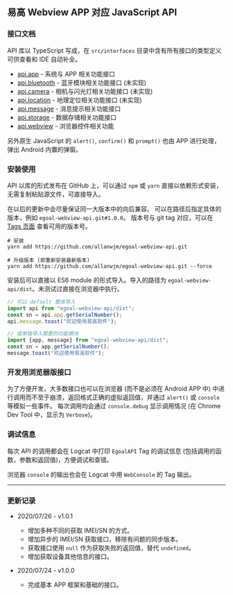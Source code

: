 易高 Webview APP 对应 JavaScript API
----------

### 接口文档
API 库以 TypeScript 写成，在 `src/interfaces` 目录中含有所有接口的类型定义可供查看和 IDE 自动补全。

- [api.app](./docs/interfaces/appinterface.md) - 系统与 APP 相关功能接口
- [api.bluetooth](./docs/interfaces/bluetoothinterface.md) - 蓝牙模块相关功能接口 (未实现)
- [api.camera](./docs/interfaces/camerainterface.md) - 相机与闪光灯相关功能接口 (未实现)
- [api.location](./docs/interfaces/locationinterface.md) - 地理定位相关功能接口 (未实现)
- [api.message](./docs/interfaces/messageinterface.md) - 消息提示相关功能接口
- [api.storage](./docs/interfaces/storageinterface.md) - 数据存储相关功能接口
- [api.webview](./docs/interfaces/webviewinterface.md) - 浏览器控件相关功能

另外原生 JavaScript 的 `alert()`, `confirm()` 和 `prompt()` 也由 APP 进行处理，弹出 Android 内置的弹窗。

### 安装使用

API 以库的形式发布在 GitHub 上，可以通过 `npm` 或 `yarn` 直接以依赖形式安装，无需复制粘贴源文件，可直接导入。

在以后的更新中会尽量保证同一大版本中的向后兼容。
可以在路径后指定具体的版本，例如 `egoal-webview-api.git#1.0.0`。
版本号与 git tag 对应，可以在 [Tags 页面](https://github.com/allanwjm/egoal-webview-api/tags) 查看可用的版本号。

```shell script
# 安装
yarn add https://github.com/allanwjm/egoal-webview-api.git

# 升级版本 (即重新安装最新版本)
yarn add https://github.com/allanwjm/egoal-webview-api.git --force
```

安装后可以直接以 ES6 module 的形式导入。导入的路径为 `egoal-webview-api/dist`。未测试过直接在浏览器中执行。
```javascript
// 可以 default 整体导入
import api from "egoal-webview-api/dist";
const sn = api.app.getSerialNumber();
api.message.toast("欢迎使用易高软件");

// 或单独导入需要的功能模块
import {app, message} from "egoal-webview-api/dist";
const sn = app.getSerialNumber();
message.toast("欢迎使用易高软件");
```

### 开发用浏览器版接口
为了方便开发，大多数接口也可以在浏览器 (而不是必须在 Android APP 中) 中进行调用而不至于崩溃，返回格式正确的虚拟返回值，并通过 `alert()` 或 `console` 等模拟一些事件。
每次调用均会通过 `console.debug` 显示调用情况 (在 Chrome Dev Tool 中，显示为 `Verbose`)。

### 调试信息
每次 API 的调用都会在 Logcat 中打印 `EgoalAPI` Tag 的调试信息 (包括调用的函数，参数和返回值)，方便调试和查错。

浏览器 `console` 的输出也会在 Logcat 中用 `WebConsole` 的 Tag 输出。

----------

### 更新记录

- 2020/07/26 - v1.0.1
  - 增加多种不同的获取 IMEI/SN 的方式。
  - 增加异步的 IMEI/SN 获取接口，移除有问题的同步版本。
  - 获取接口使用 `null` 作为获取失败的返回值，替代 `undefined`。
  - 增加获取设备其他信息的接口。

- 2020/07/24 - v1.0.0
  - 完成基本 APP 框架和基础的接口。
